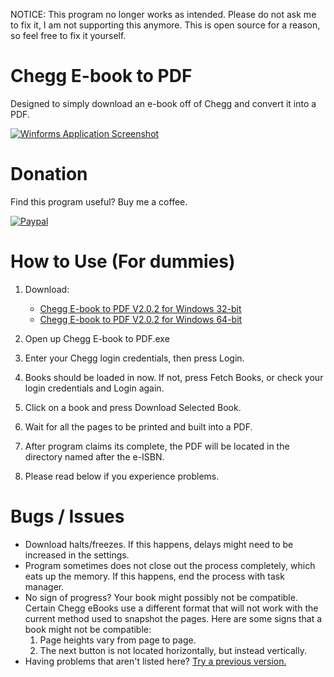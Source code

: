 <span> NOTICE: This program no longer works as intended. Please do not ask me to fix it, I am not supporting this anymore. This is open source for a reason, so feel free to fix it yourself.</span>

# Chegg E-book to PDF
Designed to simply download an e-book off of Chegg and convert it into a PDF.

[![Winforms Application Screenshot](http://i.imgur.com/6KJIAj5.png)](http://i.imgur.com/6KJIAj5.png)

# Donation
Find this program useful? Buy me a coffee.

[![Paypal](http://i.imgur.com/k53FXKP.gif)](https://www.paypal.me/jminquach)

# How to Use (For dummies)  
1. Download:
      * [Chegg E-book to PDF V2.0.2 for Windows 32-bit](https://github.com/lulzsun/Chegg-E-book-to-PDF/releases/download/2.0.2/Chegg.E-book.to.PDF.V2.0.2.x86.zip)
      * [Chegg E-book to PDF V2.0.2 for Windows 64-bit](https://github.com/lulzsun/Chegg-E-book-to-PDF/releases/download/2.0.2/Chegg.E-book.to.PDF.V2.0.2.x64.zip)
      
2. Open up Chegg E-book to PDF.exe

3. Enter your Chegg login credentials, then press Login.

4. Books should be loaded in now. If not, press Fetch Books, or check your login credentials and Login again.

5. Click on a book and press Download Selected Book.

6. Wait for all the pages to be printed and built into a PDF.

7. After program claims its complete, the PDF will be located in the directory named after the e-ISBN.

8. Please read below if you experience problems.

# Bugs / Issues
* Download halts/freezes. If this happens, delays might need to be increased in the settings.
* Program sometimes does not close out the process completely, which eats up the memory. If this happens, end the process with task manager.
* No sign of progress? Your book might possibly not be compatible. Certain Chegg eBooks use a different format that will not work with the current method used to snapshot the pages. Here are some signs that a book might not be compatible:
     1. Page heights vary from page to page.
     2. The next button is not located horizontally, but instead vertically.
* Having problems that aren't listed here? [Try a previous version.](https://github.com/lulzsun/Chegg-E-book-to-PDF/tree/1.0.1)
